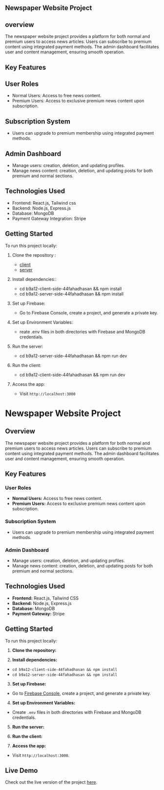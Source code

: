 ## Newspaper Website Project

## overview
The newspaper website project provides a platform for both normal and premium users to access news articles. Users can subscribe to premium content using integrated payment methods. The admin dashboard facilitates user and content management, ensuring smooth operation.

## Key Features

## User Roles
- Normal Users: Access to free news content.
- Premium Users: Access to exclusive premium news content upon subscription.

## Subscription System
- Users can upgrade to premium membership using integrated payment methods.

## Admin Dashboard
- Manage users: creation, deletion, and updating profiles.
- Manage news content: creation, deletion, and updating posts for both premium and normal sections.

## Technologies Used
- Frontend: React.js, Tailwind css 
- Backend: Node.js, Express.js
- Database: MongoDB
- Payment Gateway Integration: Stripe

## Getting Started

To run this project locally:

1. Clone the repository :
   - [client](https://github.com/44fahadhasan/b9a12-client-side-44fahadhasan)
   - [server](https://github.com/44fahadhasan/b9a12-server-side-44fahadhasan)
     
2. Install dependencies::
   - cd b9a12-client-side-44fahadhasan && npm install
   - cd b9a12-server-side-44fahadhasan && npm install
     
4. Set up Firebase:
   - Go to Firebase Console, create a project, and generate a private key.
   
5. Set up Environment Variables:
   - reate .env files in both directories with Firebase and MongoDB credentials.
   
7. Run the server:
   - cd b9a12-server-side-44fahadhasan && npm run dev
     
8. Run the client:
   - cd b9a12-client-side-44fahadhasan && npm run dev
     
8. Access the app:
   - Visit `http://localhost:3000`
  


# Newspaper Website Project

## Overview
The newspaper website project provides a platform for both normal and premium users to access news articles. Users can subscribe to premium content using integrated payment methods. The admin dashboard facilitates user and content management, ensuring smooth operation.

## Key Features

### User Roles
- **Normal Users:** Access to free news content.
- **Premium Users:** Access to exclusive premium news content upon subscription.

### Subscription System
- Users can upgrade to premium membership using integrated payment methods.

### Admin Dashboard
- Manage users: creation, deletion, and updating profiles.
- Manage news content: creation, deletion, and updating posts for both premium and normal sections.

## Technologies Used
- **Frontend:** React.js, Tailwind CSS
- **Backend:** Node.js, Express.js
- **Database:** MongoDB
- **Payment Gateway:** Stripe

## Getting Started

To run this project locally:

1. **Clone the repository:**

2. **Install dependencies:**
- `cd b9a12-client-side-44fahadhasan && npm install`
- `cd b9a12-server-side-44fahadhasan && npm install`

3. **Set up Firebase:**
- Go to [Firebase Console](https://console.firebase.google.com/), create a project, and generate a private key.

4. **Set up Environment Variables:**
- Create `.env` files in both directories with Firebase and MongoDB credentials.

5. **Run the server:**

6. **Run the client:**

7. **Access the app:**
- Visit `http://localhost:3000`.

## Live Demo
Check out the live version of the project [here](https://your-live-link.com).

